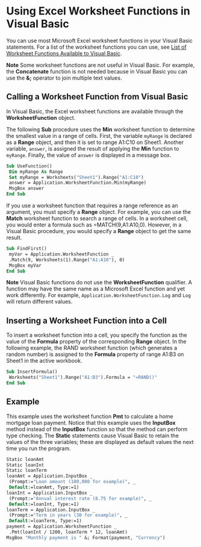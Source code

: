 
# Using Excel Worksheet Functions in Visual Basic

You can use most Microsoft Excel worksheet functions in your Visual Basic statements. For a list of the worksheet functions you can use, see  [List of Worksheet Functions Available to Visual Basic](96fd33a5-bfae-3472-2dbd-e0f53d464ed8.md).


 **Note**  Some worksheet functions are not useful in Visual Basic. For example, the  **Concatenate** function is not needed because in Visual Basic you can use the **&;** operator to join multiple text values.


## Calling a Worksheet Function from Visual Basic

In Visual Basic, the Excel worksheet functions are available through the  **WorksheetFunction** object.

The following  **Sub** procedure uses the **Min** worksheet function to determine the smallest value in a range of cells. First, the variable `myRange` is declared as a **Range** object, and then it is set to range A1:C10 on Sheet1. Another variable, `answer`, is assigned the result of applying the  **Min** function to `myRange`. Finally, the value of  `answer` is displayed in a message box.




```vb
Sub UseFunction() 
 Dim myRange As Range 
 Set myRange = Worksheets("Sheet1").Range("A1:C10") 
 answer = Application.WorksheetFunction.Min(myRange) 
 MsgBox answer 
End Sub
```

If you use a worksheet function that requires a range reference as an argument, you must specify a  **Range** object. For example, you can use the **Match** worksheet function to search a range of cells. In a worksheet cell, you would enter a formula such as =MATCH(9,A1:A10,0). However, in a Visual Basic procedure, you would specify a **Range** object to get the same result.




```vb
Sub FindFirst() 
 myVar = Application.WorksheetFunction _ 
 .Match(9, Worksheets(1).Range("A1:A10"), 0) 
 MsgBox myVar 
End Sub
```


 **Note**  Visual Basic functions do not use the  **WorksheetFunction** qualifier. A function may have the same name as a Microsoft Excel function and yet work differently. For example, `Application.WorksheetFunction.Log` and `Log` will return different values.


## Inserting a Worksheet Function into a Cell

To insert a worksheet function into a cell, you specify the function as the value of the  **Formula** property of the corresponding **Range** object. In the following example, the RAND worksheet function (which generates a random number) is assigned to the **Formula** property of range A1:B3 on Sheet1 in the active workbook.


```vb
Sub InsertFormula() 
 Worksheets("Sheet1").Range("A1:B3").Formula = "=RAND()" 
End Sub
```


## Example

This example uses the worksheet function  **Pmt** to calculate a home mortgage loan payment. Notice that this example uses the **InputBox** method instead of the **InputBox** function so that the method can perform type checking. The **Static** statements cause Visual Basic to retain the values of the three variables; these are displayed as default values the next time you run the program.


```vb
Static loanAmt 
Static loanInt 
Static loanTerm 
loanAmt = Application.InputBox _ 
 (Prompt:="Loan amount (100,000 for example)", _ 
 Default:=loanAmt, Type:=1) 
loanInt = Application.InputBox _ 
 (Prompt:="Annual interest rate (8.75 for example)", _ 
 Default:=loanInt, Type:=1) 
loanTerm = Application.InputBox _ 
 (Prompt:="Term in years (30 for example)", _ 
 Default:=loanTerm, Type:=1) 
payment = Application.WorksheetFunction _ 
 .Pmt(loanInt / 1200, loanTerm * 12, loanAmt) 
MsgBox "Monthly payment is " &; Format(payment, "Currency")
```

